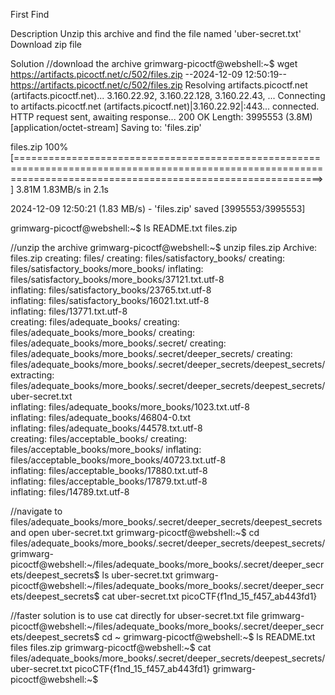 First Find

Description
Unzip this archive and find the file named 'uber-secret.txt'
Download zip file

Solution
//download the archive
grimwarg-picoctf@webshell:~$ wget https://artifacts.picoctf.net/c/502/files.zip
--2024-12-09 12:50:19--  https://artifacts.picoctf.net/c/502/files.zip
Resolving artifacts.picoctf.net (artifacts.picoctf.net)... 3.160.22.92, 3.160.22.128, 3.160.22.43, ...
Connecting to artifacts.picoctf.net (artifacts.picoctf.net)|3.160.22.92|:443... connected.
HTTP request sent, awaiting response... 200 OK
Length: 3995553 (3.8M) [application/octet-stream]
Saving to: 'files.zip'

files.zip                                                           100%[=================================================================================================================================================================>]   3.81M  1.83MB/s    in 2.1s    

2024-12-09 12:50:21 (1.83 MB/s) - 'files.zip' saved [3995553/3995553]

grimwarg-picoctf@webshell:~$ ls
README.txt  files.zip

//unzip the archive
grimwarg-picoctf@webshell:~$ unzip files.zip 
Archive:  files.zip
   creating: files/
   creating: files/satisfactory_books/
   creating: files/satisfactory_books/more_books/
  inflating: files/satisfactory_books/more_books/37121.txt.utf-8  
  inflating: files/satisfactory_books/23765.txt.utf-8  
  inflating: files/satisfactory_books/16021.txt.utf-8  
  inflating: files/13771.txt.utf-8   
   creating: files/adequate_books/
   creating: files/adequate_books/more_books/
   creating: files/adequate_books/more_books/.secret/
   creating: files/adequate_books/more_books/.secret/deeper_secrets/
   creating: files/adequate_books/more_books/.secret/deeper_secrets/deepest_secrets/
 extracting: files/adequate_books/more_books/.secret/deeper_secrets/deepest_secrets/uber-secret.txt  
  inflating: files/adequate_books/more_books/1023.txt.utf-8  
  inflating: files/adequate_books/46804-0.txt  
  inflating: files/adequate_books/44578.txt.utf-8  
   creating: files/acceptable_books/
   creating: files/acceptable_books/more_books/
  inflating: files/acceptable_books/more_books/40723.txt.utf-8  
  inflating: files/acceptable_books/17880.txt.utf-8  
  inflating: files/acceptable_books/17879.txt.utf-8  
  inflating: files/14789.txt.utf-8   

//navigate to files/adequate_books/more_books/.secret/deeper_secrets/deepest_secrets and open uber-secret.txt
grimwarg-picoctf@webshell:~$ cd files/adequate_books/more_books/.secret/deeper_secrets/deepest_secrets/ 
grimwarg-picoctf@webshell:~/files/adequate_books/more_books/.secret/deeper_secrets/deepest_secrets$ ls
uber-secret.txt
grimwarg-picoctf@webshell:~/files/adequate_books/more_books/.secret/deeper_secrets/deepest_secrets$ cat uber-secret.txt 
picoCTF{f1nd_15_f457_ab443fd1}


//faster solution is to use cat directly for ubser-secret.txt file
grimwarg-picoctf@webshell:~/files/adequate_books/more_books/.secret/deeper_secrets/deepest_secrets$ cd ~ 
grimwarg-picoctf@webshell:~$ ls
README.txt  files  files.zip
grimwarg-picoctf@webshell:~$ cat files/adequate_books/more_books/.secret/deeper_secrets/deepest_secrets/uber-secret.txt 
picoCTF{f1nd_15_f457_ab443fd1}
grimwarg-picoctf@webshell:~$ 
